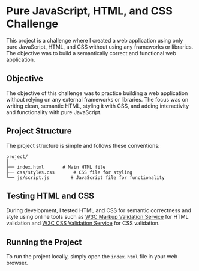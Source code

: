 # Pure JavaScript, HTML, and CSS Challenge

This project is a challenge where I created a web application using only pure JavaScript, HTML, and CSS without using any frameworks or libraries. The objective was to build a semantically correct and functional web application.

## Objective

The objective of this challenge was to practice building a web application without relying on any external frameworks or libraries. The focus was on writing clean, semantic HTML, styling it with CSS, and adding interactivity and functionality with pure JavaScript.

## Project Structure

The project structure is simple and follows these conventions:

```
project/
│
├── index.html       # Main HTML file
├── css/styles.css       # CSS file for styling
└── js/script.js        # JavaScript file for functionality
```

## Testing HTML and CSS

During development, I tested HTML and CSS for semantic correctness and style using online tools such as [W3C Markup Validation Service](https://validator.w3.org/) for HTML validation and [W3C CSS Validation Service](https://jigsaw.w3.org/css-validator/) for CSS validation.

## Running the Project

To run the project locally, simply open the `index.html` file in your web browser.
